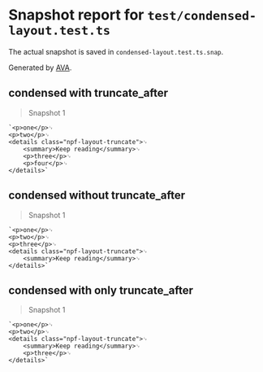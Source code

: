 # Snapshot report for `test/condensed-layout.test.ts`

The actual snapshot is saved in `condensed-layout.test.ts.snap`.

Generated by [AVA](https://avajs.dev).

## condensed with truncate_after

> Snapshot 1

    `<p>one</p>␊
    <p>two</p>␊
    <details class="npf-layout-truncate">␊
        <summary>Keep reading</summary>␊
        <p>three</p>␊
        <p>four</p>␊
    </details>`

## condensed without truncate_after

> Snapshot 1

    `<p>one</p>␊
    <p>two</p>␊
    <p>three</p>␊
    <details class="npf-layout-truncate">␊
        <summary>Keep reading</summary>␊
    </details>`

## condensed with only truncate_after

> Snapshot 1

    `<p>one</p>␊
    <p>two</p>␊
    <details class="npf-layout-truncate">␊
        <summary>Keep reading</summary>␊
        <p>three</p>␊
    </details>`
